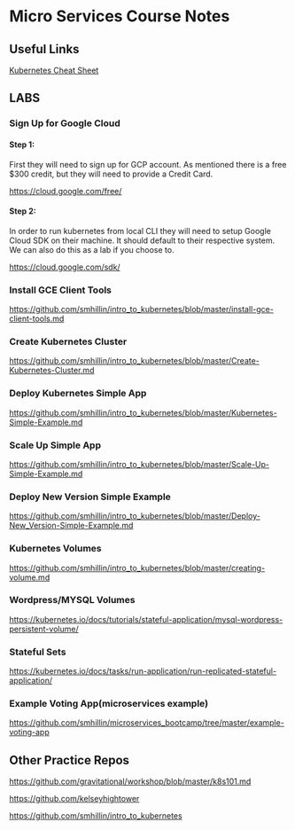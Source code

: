 # Micro Services Course Notes

## Useful Links

[Kubernetes Cheat Sheet](https://kubernetes.io/docs/reference/kubectl/cheatsheet/)




## LABS

### Sign Up for Google Cloud

#### Step 1:

First they will need to sign up for GCP account.  As mentioned there is a free $300 credit, but they will need to provide a Credit Card.


https://cloud.google.com/free/



#### Step 2:

In order to run kubernetes from local CLI they will need to setup Google Cloud SDK on their machine.  It should default to their respective system.  We can also do this as a lab if you choose to.


https://cloud.google.com/sdk/

### Install GCE Client Tools

https://github.com/smhillin/intro_to_kubernetes/blob/master/install-gce-client-tools.md


### Create Kubernetes Cluster

https://github.com/smhillin/intro_to_kubernetes/blob/master/Create-Kubernetes-Cluster.md


### Deploy Kubernetes Simple App

https://github.com/smhillin/intro_to_kubernetes/blob/master/Kubernetes-Simple-Example.md

### Scale Up Simple App

https://github.com/smhillin/intro_to_kubernetes/blob/master/Scale-Up-Simple-Example.md


### Deploy New Version Simple Example

https://github.com/smhillin/intro_to_kubernetes/blob/master/Deploy-New_Version-Simple-Example.md

### Kubernetes Volumes

https://github.com/smhillin/intro_to_kubernetes/blob/master/creating-volume.md

### Wordpress/MYSQL Volumes
https://kubernetes.io/docs/tutorials/stateful-application/mysql-wordpress-persistent-volume/

### Stateful Sets

https://kubernetes.io/docs/tasks/run-application/run-replicated-stateful-application/

### Example Voting App(microservices example)

https://github.com/smhillin/microservices_bootcamp/tree/master/example-voting-app


## Other Practice Repos

https://github.com/gravitational/workshop/blob/master/k8s101.md

https://github.com/kelseyhightower

https://github.com/smhillin/intro_to_kubernetes
